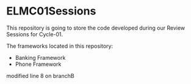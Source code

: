 # ELMC01Sessions
This repository is going to store the code developed during our Review Sessions for Cycle-01.

The frameworks located in this repository:
- Banking Framework
- Phone Framework

modified line 8 on branchB
